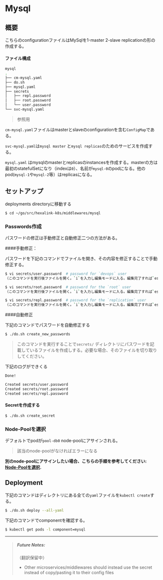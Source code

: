 # Mysql

## 概要

こちらのconfigurationファイルはMySqlを1-master 2-slave replicationの形の作成する。


#### ファイル構成

```bash
mysql
.
├── cm-mysql.yaml
├── do.sh
├── mysql.yaml
├── secrets
│   ├── repl.password
│   ├── root.password
│   └── user.password
└── svc-mysql.yaml
```

> 参照用

`cm-mysql.yaml`ファイルはmasterとslaveのconfigurationを含む`ConfigMap`である。

`svc-mysql.yaml`は`mysql master` と`mysql replicas`のためのサービスを作成する。

`mysql.yaml` はmysqlのmasterとreplicasのinstancesを作成する。masterの方は最初のstatefulSetになり（indexは`0`）、名前が`mysql-0`のpodになる。他のpod(`mysql-1`や`mysql-2`等）はreplicasになる。


## セットアップ

deployments directoryに移動する

```bash
$ cd ~/go/src/hexalink-k8s/middlewares/mysql
```

### Passwords作成

パスワードの修正は手動修正と自動修正二つの方法がある。

####手動修正：

パスワードを下記のコマンドでファイルを開き、その内容を修正することで手動修正する。 

```bash
$ vi secrets/user.password  # password for `devops` user
（このコマンドを実行後ファイルを開く。`i`を入力し編集モードに入る。編集完了すれば`esc`で参照モードに戻る。その後、`:wq`で保存してファイルを閉じる）

$ vi secrets/root.password  # password for the `root` user
（このコマンドを実行後ファイルを開く。`i`を入力し編集モードに入る。編集完了すれば`esc`で参照モードに戻る。その後、`:wq`で保存してファイルを閉じる）

$ vi secrets/repl.password  # password for the `replication` user
（このコマンドを実行後ファイルを開く。`i`を入力し編集モードに入る。編集完了すれば`esc`で参照モードに戻る。その後、`:wq`で保存してファイルを閉じる）

```

####自動修正

下記のコマンドでパスワードを自動修正する

```bash
$ ./do.sh create_new_passwords
```

> このコマンドを実行することで`secrets/` ディレクトリにパスワードを記載しているファイルを作成しする。必要な場合、そのファイルを切り取りしてください。


下記のログができくる

```bash
Done!

Created secrets/user.password
Created secrets/root.password
Created secrets/repl.password
```

#### Secretを作成する

```bash
$ ./do.sh create_secret
```

### Node-Poolを選択

デフォルトでpodが`pool-db0` node-poolにアサインされる。
> 該当のnode-poolがなければエラーになる

**別のnode-poolにアサインしたい場合、こちらの手順を参考してください: [Node-Poolを選択](selecting_node-pool.md).**

## Deployment

下記のコマンドはディレクトリにある全ての`yaml`ファイルを`kubectl create`する。

```bash
$ ./do.sh deploy --all-yaml
```

下記のコマンドでcomponentを確認する。

```bash
$ kubectl get pods -l component=mysql
```

---

> ##### Future Notes:
>（翻訳保留中）
> - Other microservices/middlewares should instead use the secret instead of copy/pasting it to their config files
